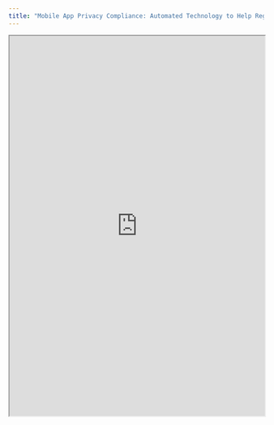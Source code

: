 ```yaml
---
title: "Mobile App Privacy Compliance: Automated Technology to Help Regulators, App Stores and Developers"
---
```



<iframe height="750" width="100%" src="https://ewelton.github.io/ktest/wiki.html#Mobile%20App%20Privacy%20Compliance:%20Automated%20Technology%20to%20Help%20Regulators,%20App%20Stores%20and%20Developers"></iframe>
